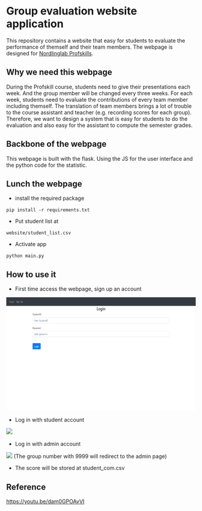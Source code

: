 # Group evaluation website application
This repository contains a website that easy for students to evaluate the performance of themself and their team members.
The webpage is designed for [Nordlinglab Profskills](https://www.nordlinglab.org/profskills/).

## Why we need this webpage
During the Profskill course, students need to give their presentations each week. And the group member will be changed every three weeks.
For each week, students need to evaluate the contributions of every team member including themself.
The translation of team members brings a lot of trouble to the course assistant and teacher (e.g. recording scores for each group).
Therefore, we want to design a system that is easy for students to do the evaluation and also easy for the assistant to compute the semester grades.

## Backbone of the webpage
This webpage is built with the flask.
Using the JS for the user interface and the python code for the statistic.

## Lunch the webpage
* install the required package
```
pip install -r requirements.txt
```

* Put student list at
```
website/student_list.csv
```

* Activate app
```
python main.py
```

## How to use it
* First time access the webpage, sign up an account
<img src="figures/home.PNG" height="300">

* Log in with student account
<img src="Figure/student.PNG" height="300">

* Log in with admin account
<img src="Figure/admin.PNG" height="300">
(The group number with 9999 will redirect to the admin page)

* The score will be stored at student_com.csv


## Reference
https://youtu.be/dam0GPOAvVI



